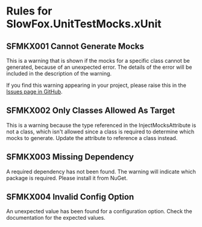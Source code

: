 ﻿# Rules for SlowFox.UnitTestMocks.xUnit

## SFMKX001 Cannot Generate Mocks

This is a warning that is shown if the mocks for a specific class cannot be generated, because of an unexpected error.  The details of the error will be included in the description of the warning.

If you find this warning appearing in your project, please raise this in the [Issues page in GitHub](https://github.com/Bungalow64/SlowFox/issues).

## SFMKX002 Only Classes Allowed As Target

This is a warning because the type referenced in the InjectMocksAttribute is not a class, which isn't allowed since a class is required to determine which mocks to generate.  Update the attribute to reference a class instead.

## SFMKX003 Missing Dependency

A required dependency has not been found.  The warning will indicate which package is required.  Please install it from NuGet.

## SFMKX004 Invalid Config Option

An unexpected value has been found for a configuration option.  Check the documentation for the expected values.

